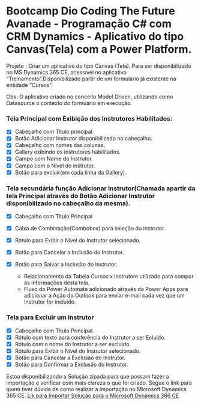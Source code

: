 # Bootcamp Dio Coding The Future Avanade - Programação C# com CRM Dynamics - Aplicativo do tipo Canvas(Tela) com a Power Platform.
<p> Projeto : Criar um aplicativo do tipo Canvas (Tela). Para ser disponibilizado no MS Dynamics 365 CE, acessível no aplicativo “Treinamento”.Disponibilizado partir de um formulário já existente na entidade “Cursos”.</p>

 Obs: O aplicativo criado no conceito Model Driven, utilizando como Datasource o contexto do formuário em execução. 

### Tela Principal com Exibição dos Instrutores Habilitados:
- [x] Cabeçalho com Título principal.
- [x] Botão Adicionar Instrutor disponibilizado no cabeçalho.
- [x] Cabeçalho com nomes das colunas.
- [x] Gallery exibindo os instrutores habilitados.
- [x] Campo com Nome do Instrutor.
- [x] Campo com o Nível do instrutor.
- [x] Botão para excluir(em cada linha da Gallery).

### Tela secundária função Adicionar Instrutor(Chamada apartir da tela Principal através do Botão Adicionar Instrutor disponibilizado no cabeçalho da mesma).
- [x] Cabeçalho com Título Principal
- [x] Caixa de Combinação(Combobox) para seleção do Instrutor.
- [x] Rótulo para Exibir o Nível do Instrutor selecionado.
- [x] Botão para Cancelar a Inclusão do Instrutor.
- [x] Botão para Salvar a Inclusão do Instrutor.
      
     * Relacionamento da Tabela Cursos x Instrutore utilizado para compor as informações desta tela.
     * Fluxo do Power Automate adicionado através do Power Apps para adicionar a Ação do Outlook  para enviar e-mail cada vez que um 
    Instrutor for incluido.

### Tela para Excluir um Instrutor
- [x] Cabeçalho com Título Principal.
- [x] Rótulo com texto para conferência do Instrutor a ser Ecluido.
- [x] Rótulo com o nome do Instrutor a ser excluido.
- [x] Rótulo para Exibir o Nível do Instrutor selecionado.
- [x] Botão para Cancelar a Exclusão do Instrutor.
- [x] Botão para Confirmar a Exclusão do Instrutor.

Estou disponibilizando a Solução zipada para que possam fazer a importação e verificar com mais clareza o que foi criado.
Segue o link para quem tiver dúvida de como realizar a importação no Microsoft Dynamics 365 CE.
[Lik para Importar Solução para o Microsoft Dynamics 386 CE](https://learn.microsoft.com/pt-br/dynamics365/customerengagement/on-premises/customize/import-update-upgrade-solution?view=op-9-1)

   


     
       


